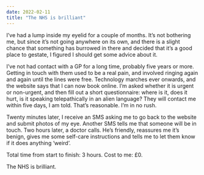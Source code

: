 ```yaml
---
date: 2022-02-11
title: "The NHS is brilliant"
---
```

I’ve had a lump inside my eyelid for a couple of months. It’s not bothering me, but since it’s not going anywhere on its own, and there is a slight chance that something has burrowed in there and decided that it’s a good place to gestate, I figured I should get some advice about it.

I’ve not had contact with a GP for a long time, probably five years or more. Getting in touch with them used to be a real pain, and involved ringing again and again until the lines were free. Technology marches ever onwards, and the website says that I can now book online. I’m asked whether it is urgent or non-urgent, and then fill out a short questionnaire: where is it, does it hurt, is it speaking telepathically in an alien language? They will contact me within five days, I am told. That’s reasonable. I’m in no rush.

Twenty minutes later, I receive an SMS asking me to go back to the website and submit photos of my eye. Another SMS tells me that someone will be in touch. Two hours later, a doctor calls. He’s friendly, reassures me it’s benign, gives me some self-care instructions and tells me to let them know if it does anything ‘weird’.

Total time from start to finish: 3 hours. Cost to me: £0. 

The NHS is brilliant.
